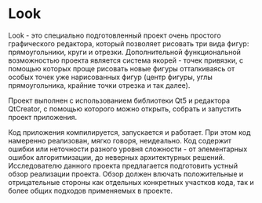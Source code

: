 # Look

Look - это специально подготовленный проект очень простого графического редактора, который позволяет рисовать три вида фигур: прямоугольники, круги и отрезки. Дополнительной функциональной возможностью проекта является система якорей - точек привязки, с помощью которых проще рисовать новые фигуры отталкиваясь от особых точек уже нарисованных фигур (центр фигуры, углы прямоугольника, крайние точки отрезка и так далее).

Проект выполнен с использованием библиотеки Qt5 и редактора QtCreator, с помощью которого можно открыть, собрать и запустить проект приложения.

Код приложения компилируется, запускается и работает. При этом код намеренно реализован, мягко говоря, неидеально. Код содержит ошибки или неточности разного уровня сложности - от элементарных ошибок алгоритмизации, до неверных архитектурных решений.
Исследователю данного проекта предлагается подготовить устный обзор реализации проекта. 
Обзор должен влючать положительные и отрицательные стороны как отдельных конкретных участков кода, так и более общих подходов применяемых в проекте.
